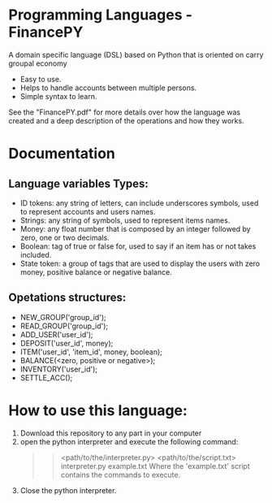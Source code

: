 # Programming Languages - FinancePY
 A domain specific language (DSL) based on Python that is oriented on carry groupal economy
  * Easy to use.
  * Helps to handle accounts between multiple persons.
  * Simple syntax to learn.
  
 See the "FinancePY.pdf" for more details over how the language was created and a deep description of the operations and how they works.

# Documentation
## Language variables Types:
 * ID tokens: any string of letters, can include underscores symbols, used to represent accounts and users names.
 * Strings: any string of symbols, used to represent items names.
 * Money: any float number that is composed by an integer followed by zero, one or two decimals.
 * Boolean: tag of true or false for, used to say if an item has or not takes included.
 * State token: a group of tags that are used to display the users with zero money, positive balance or negative balance.
 
## Opetations structures:
 * NEW_GROUP('group_id');
 * READ_GROUP('group_id');
 * ADD_USER('user_id');
 * DEPOSIT('user_id', money);
 * ITEM('user_id', 'item_id', money, boolean);
 * BALANCE(<zero, positive or negative>);
 * INVENTORY('user_id');
 * SETTLE_ACC();

# How to use this language:
 1. Download this repository to any part in your computer
 2. open the python interpreter and execute the following command:
    >> <path/to/the/interpreter.py> <path/to/the/script.txt>
    >> interpreter.py example.txt
    Where the 'example.txt' script contains the commands to execute.
 3. Close the python interpreter.
